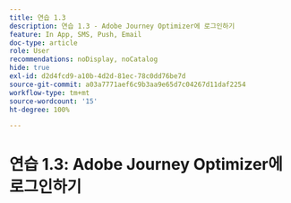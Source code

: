 ```yaml
---
title: 연습 1.3
description: 연습 1.3 - Adobe Journey Optimizer에 로그인하기
feature: In App, SMS, Push, Email
doc-type: article
role: User
recommendations: noDisplay, noCatalog
hide: true
exl-id: d2d4fcd9-a10b-4d2d-81ec-78c0dd76be7d
source-git-commit: a03a7771aef6c9b3aa9e65d7c04267d11daf2254
workflow-type: tm+mt
source-wordcount: '15'
ht-degree: 100%

---
```


# 연습 1.3: Adobe Journey Optimizer에 로그인하기

